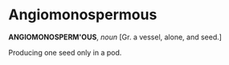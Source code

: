 # Angiomonospermous

**ANGIOMONOSPERM'OUS**, _noun_ \[Gr. a vessel, alone, and seed.\]

Producing one seed only in a pod.